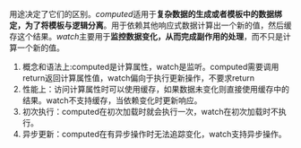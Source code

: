用途决定了它们的区别。*computed*适用于**复杂数据的生成或者模板中的数据绑定，为了将模板与逻辑分离**。用于依赖其他响应式数据计算出一个新的值，然后缓存这个结果。*watch*主要用于**监控数据变化，从而完成副作用的处理**，而不只是计算一个新的值。

1. 概念和语法上:computed是计算属性，watch是监听。computed需要调用return返回计算属性值，watch偏向于执行更新操作，不要求return
2. 性能上：访问计算属性时可以使用缓存，如果数据未变化则直接使用缓存中的结果。watch不支持缓存，当依赖变化时更新响应。
3. 初次执行：computed在初次加载时就会执行一次，watch在初次加载时不执行。
4. 异步更新：computed在有异步操作时无法追踪变化，watch支持异步操作。